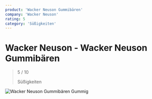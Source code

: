 ```yaml
---
product: 'Wacker Neuson Gummibären'
company: 'Wacker Neuson'
rating: 5
category: 'Süßigkeiten'
---
```


# Wacker Neuson - Wacker Neuson Gummibären
>
> 5 / 10
>
> Süßigkeiten

![Wacker Neuson Gummibären](./assets/wacker-neuson-wacker-neuson-gummibären-fa4421e9-54c0-46f8-9c8f-87733d7fffb0.jpg)
Gummig
